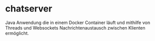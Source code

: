 # chatserver

Java Anwendung die in einem Docker
Container läuft und mithilfe von Threads
und Websockets Nachrichtenaustausch
zwischen Klienten ermöglicht.
